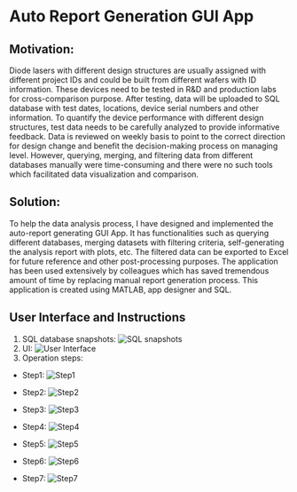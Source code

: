 # Auto Report Generation GUI App

## Motivation:

Diode lasers with different design structures are usually assigned with different project IDs and could be built from different wafers with ID information.  These devices need to be tested in R&D and production labs for cross-comparison purpose. After testing, data will be uploaded to SQL database with test dates, locations, device serial numbers and other information. To quantify the device performance with different design structures, test data needs to be carefully analyzed to provide informative feedback. Data is reviewed on weekly basis to point to the correct direction for design change and benefit the decision-making process on managing level. However, querying, merging, and filtering data from different databases manually were time-consuming and there were no such tools which facilitated data visualization and comparison. 

## Solution:
To help the data analysis process, I have designed and implemented the auto-report generating GUI App. It has functionalities such as querying different databases, merging datasets with filtering criteria, self-generating the analysis report with plots, etc. The filtered data can be exported to Excel for future reference and other post-processing purposes. The application has been used extensively by colleagues which has saved tremendous amount of time by replacing manual report generation process.  This application is created using MATLAB, app designer and SQL. 

## User Interface and Instructions
1. SQL database snapshots:
![SQL snapshots](./img/SQL_snapshots.PNG "SQL database snapshots")
2. UI:
![User Interface](./img/UI.PNG "User interface")
3. Operation steps: 
* Step1:
![Step1](./img/step1.PNG "Step1")

* Step2: 
![Step2](./img/step2.PNG "Step2")

* Step3:
![Step3](./img/step3.PNG "Step3")

* Step4: 
![Step4](./img/step4.PNG "Step4")

* Step5: 
![Step5](./img/step5.PNG "Step5")

* Step6: 
![Step6](./img/step6.PNG "Step6")

* Step7: 
![Step7](./img/step7.PNG "Step7")
